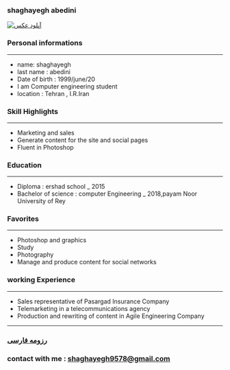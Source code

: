 
### shaghayegh abedini
<a href="https://uupload.ir/view/z6vc_۲۰۲۰۱۱۲۲_۱۲۰۳۱۳.jpg" target="_blank"><img src="https://uupload.ir/files/z6vc_۲۰۲۰۱۱۲۲_۱۲۰۳۱۳_thumb.jpg" border="0" alt="آپلود عکس" /></a>
### Personal informations

---
+ name: shaghayegh
+ last name : abedini
+ Date of birth : 1999/june/20
+ I am Computer engineering student
+ location : Tehran , I.R.Iran


### Skill Highlights

---
+ Marketing and sales
+ Generate content for the site and social pages
+ Fluent in Photoshop

### Education

---
+ Diploma : ershad school
_ 2015
+ Bachelor of science : computer Engineering
_ 2018,payam Noor University of Rey 

### Favorites

---
+ Photoshop and graphics
+ Study
+ Photography 
+ Manage and produce content for social networks

### working Experience

---
+ Sales representative of Pasargad Insurance Company
+ Telemarketing in a telecommunications agency
+ Production and rewriting of content in Agile Engineering Company

---

### [رزومه فارسی](Resume-Fa.md)

### contact with me : shaghayegh9578@gmail.com

